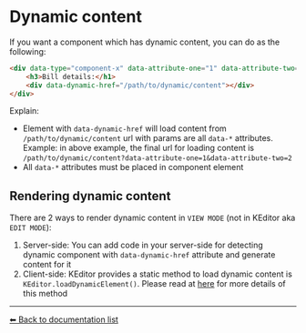 # Dynamic content
If you want a component which has dynamic content, you can do as the following:
```html
<div data-type="component-x" data-attribute-one="1" data-attribute-two="2" ...>
    <h3>Bill details:</h1>
    <div data-dynamic-href="/path/to/dynamic/content"></div>
</div>
```

Explain:
 * Element with `data-dynamic-href` will load content from `/path/to/dynamic/content` url with params are all `data-*` attributes. Example: in above example, the final url for loading content is `/path/to/dynamic/content?data-attribute-one=1&data-attribute-two=2`
 * All `data-*` attributes must be placed in component element
 
 ## Rendering dynamic content
 There are 2 ways to render dynamic content in `VIEW MODE` (not in KEditor aka `EDIT MODE`):
  1. Server-side: You can add code in your server-side for detecting dynamic component with `data-dynamic-href` attribute and generate content for it
  1. Client-side: KEditor provides a static method to load dynamic content is `KEditor.loadDynamicElement()`. Please read at [here](./methods.md) for more details of this method
  

 ---
[⬅ Back to documentation list](./index.md)
